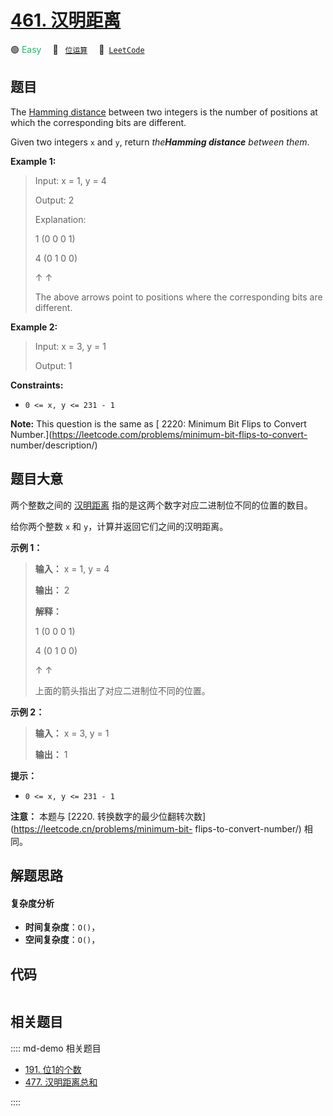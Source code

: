 # [461. 汉明距离](https://leetcode.com/problems/hamming-distance)

🟢 <font color=#15bd66>Easy</font>&emsp; 🔖&ensp; [`位运算`](/leetcode/outline/tag/bit-manipulation.md)&emsp; 🔗&ensp;[`LeetCode`](https://leetcode.com/problems/hamming-distance)


## 题目

The [Hamming distance](https://en.wikipedia.org/wiki/Hamming_distance) between
two integers is the number of positions at which the corresponding bits are
different.

Given two integers `x` and `y`, return _the**Hamming distance** between them_.



**Example 1:**

> Input: x = 1, y = 4
> 
> Output: 2
> 
> Explanation:
> 
> 1   (0 0 0 1)
> 
> 4   (0 1 0 0)
> 
> > 
>    ↑   ↑
> 
> The above arrows point to positions where the corresponding bits are different.

**Example 2:**

> Input: x = 3, y = 1
> 
> Output: 1

**Constraints:**

  * `0 <= x, y <= 231 - 1`



**Note:** This question is the same as [ 2220: Minimum Bit Flips to Convert
Number.](https://leetcode.com/problems/minimum-bit-flips-to-convert-
number/description/)


## 题目大意

两个整数之间的
[汉明距离](https://baike.baidu.com/item/%E6%B1%89%E6%98%8E%E8%B7%9D%E7%A6%BB)
指的是这两个数字对应二进制位不同的位置的数目。

给你两个整数 `x` 和 `y`，计算并返回它们之间的汉明距离。



**示例 1：**

> 
> 
> 
> 
> 
> **输入：** x = 1, y = 4
> 
> **输出：** 2
> 
> **解释：**
> 
> 1   (0 0 0 1)
> 
> 4   (0 1 0 0)
> 
> > 
>    ↑   ↑
> 
> 上面的箭头指出了对应二进制位不同的位置。
> 
> 

**示例 2：**

> 
> 
> 
> 
> 
> **输入：** x = 3, y = 1
> 
> **输出：** 1
> 
> 



**提示：**

  * `0 <= x, y <= 231 - 1`



**注意：** 本题与 [2220\. 转换数字的最少位翻转次数](https://leetcode.cn/problems/minimum-bit-
flips-to-convert-number/) 相同。


## 解题思路

#### 复杂度分析

- **时间复杂度**：`O()`，
- **空间复杂度**：`O()`，

## 代码

```javascript

```

## 相关题目

:::: md-demo 相关题目
- [191. 位1的个数](./0191.md)
- [477. 汉明距离总和](https://leetcode.com/problems/total-hamming-distance)

::::

